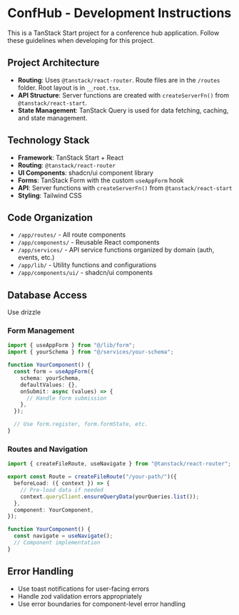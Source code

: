 # ConfHub - Development Instructions

This is a TanStack Start project for a conference hub application. Follow these guidelines when developing for this project.

## Project Architecture

- **Routing**: Uses `@tanstack/react-router`. Route files are in the `/routes` folder. Root layout is in `__root.tsx`.
- **API Structure**: Server functions are created with `createServerFn()` from `@tanstack/react-start`.
- **State Management**: TanStack Query is used for data fetching, caching, and state management.

## Technology Stack

- **Framework**: TanStack Start + React
- **Routing**: `@tanstack/react-router`
- **UI Components**: shadcn/ui component library
- **Forms**: TanStack Form with the custom `useAppForm` hook
- **API**: Server functions with `createServerFn()` from `@tanstack/react-start`
- **Styling**: Tailwind CSS

## Code Organization

- `/app/routes/` - All route components
- `/app/components/` - Reusable React components
- `/app/services/` - API service functions organized by domain (auth, events, etc.)
- `/app/lib/` - Utility functions and configurations
- `/app/components/ui/` - shadcn/ui components

## Database Access

Use drizzle

### Form Management

```typescript
import { useAppForm } from "@/lib/form";
import { yourSchema } from "@/services/your-schema";

function YourComponent() {
  const form = useAppForm({
    schema: yourSchema,
    defaultValues: {},
    onSubmit: async (values) => {
      // Handle form submission
    },
  });

  // Use form.register, form.formState, etc.
}
```

### Routes and Navigation

```typescript
import { createFileRoute, useNavigate } from "@tanstack/react-router";

export const Route = createFileRoute("/your-path/")({
  beforeLoad: ({ context }) => {
    // Pre-load data if needed
    context.queryClient.ensureQueryData(yourQueries.list());
  },
  component: YourComponent,
});

function YourComponent() {
  const navigate = useNavigate();
  // Component implementation
}
```

## Error Handling

- Use toast notifications for user-facing errors
- Handle zod validation errors appropriately
- Use error boundaries for component-level error handling
